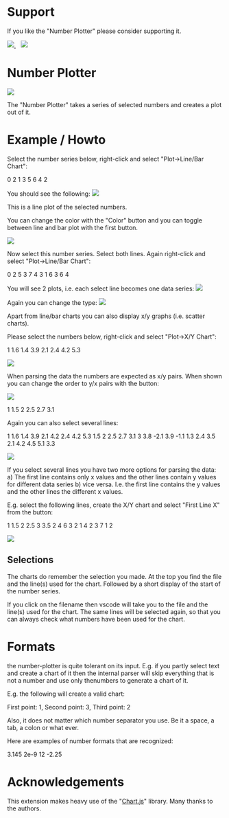 # Support

If you like the "Number Plotter" please consider supporting it.

<a href="https://github.com/sponsors/maziac" title="Github sponsor">
	<img src="assets/button_donate_sp.png" />
</a>
&nbsp;&nbsp;
<a href="https://www.paypal.com/donate/?hosted_button_id=K6NNLZCTN3UV4&locale.x=en_DE&Z3JncnB0=" title="PayPal">
	<img src="assets/button_donate_pp.png" />
</a>


# Number Plotter

![](assets/number-plotter.gif)


The "Number Plotter" takes a series of selected numbers and creates a plot out of it.


# Example / Howto

Select the number series below, right-click and select "Plot->Line/Bar Chart":

0 2 1 3 5 6 4 2

You should see the following:
![](assets/plot1.jpg)

This is a line plot of the selected numbers.

You can change the color with the "Color" button and you can toggle between line and bar plot with the first button.

![](assets/plot2.jpg)

Now select this number series. Select both lines. Again right-click and select "Plot->Line/Bar Chart":

0 2 5 3 7 4
3 1 6 3 6 4

You will see 2 plots, i.e. each select line becomes one data series:
![](assets/plot3.jpg)

Again you can change the type:
![](assets/plot4.jpg)



Apart from line/bar charts you can also display x/y graphs (i.e. scatter charts).

Please select the numbers below, right-click and select "Plot->X/Y Chart":

1 1.6 1.4 3.9 2.1 2.4 4.2 5.3

![](assets/plot5.jpg)

When parsing the data the numbers are expected as x/y pairs.
When shown you can change the order to y/x pairs with the button:

![](assets/plot6.jpg)

1 1.5 2 2.5 2.7 3.1

Again you can also select several lines:

1 1.6 1.4 3.9 2.1 4.2 2.4 4.2 5.3
1.5 2 2.5 2.7 3.1 3 3.8 -2.1 3.9 -1.1
1.3 2.4 3.5 2.1 4.2 4.5 5.1 3.3

![](assets/plot7.jpg)


If you select several lines you have two more options for parsing the data:
a) The first line contains only x values and the other lines contain y values for different data series
b) vice versa. I.e. the first line contains the y values and the other lines the different x values.

E.g. select the following lines, create the X/Y chart and select "First Line X" from the button:

1 1.5 2 2.5 3 3.5
2 4 6 3 2 1
4 2 3 7 1 2

![](assets/plot8.jpg)


## Selections

The charts do remember the selection you made.
At the top you find the file and the line(s) used for the chart.
Followed by a short display of the start of the number series.

If you click on the filename then vscode will take you to the file and the line(s) used for the chart. The same lines will be selected again, so that you can always check what numbers have been used for the chart.

# Formats

the number-plotter is quite tolerant on its input.
E.g. if you partly select text and create a chart of it then the internal parser will skip everything that is not a number and use only thenumbers to generate a chart of it.

E.g. the following will create a valid chart:

First point: 1, Second point: 3, Third point: 2

Also, it does not matter which number separator you use. Be it a space, a tab, a colon or what ever.

Here are examples of number formats that are recognized:

3.145
2e-9
12
-2.25


# Acknowledgements

This extension makes heavy use of the "[Chart.js](https://www.chartjs.org)" library.
Many thanks to the authors.
